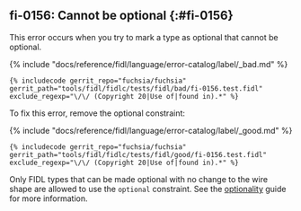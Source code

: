 ## fi-0156: Cannot be optional {:#fi-0156}

This error occurs when you try to mark a type as optional that cannot be
optional.

{% include "docs/reference/fidl/language/error-catalog/label/_bad.md" %}

```fidl
{% includecode gerrit_repo="fuchsia/fuchsia" gerrit_path="tools/fidl/fidlc/tests/fidl/bad/fi-0156.test.fidl" exclude_regexp="\/\/ (Copyright 20|Use of|found in).*" %}
```

To fix this error, remove the optional constraint:

{% include "docs/reference/fidl/language/error-catalog/label/_good.md" %}

```fidl
{% includecode gerrit_repo="fuchsia/fuchsia" gerrit_path="tools/fidl/fidlc/tests/fidl/good/fi-0156.test.fidl" exclude_regexp="\/\/ (Copyright 20|Use of|found in).*" %}
```

Only FIDL types that can be made optional with no change to the wire shape are
allowed to use the `optional` constraint. See the
[optionality][0156-optionality] guide for more information.

[0156-optionality]: /docs/development/languages/fidl/examples/README.md#expandable-12
